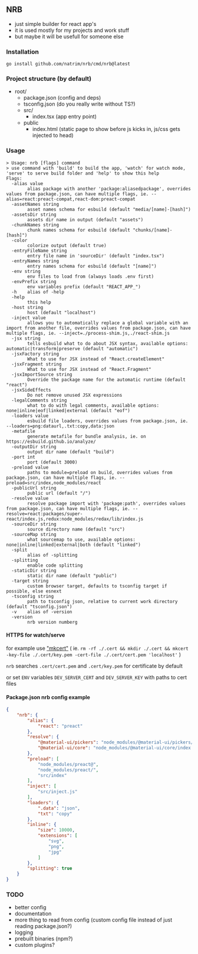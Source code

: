 ## NRB

- just simple builder for react app's
- it is used mostly for my projects and work stuff
- but maybe it will be usefull for someone else

### Installation

```shell
go install github.com/natrim/nrb/cmd/nrb@latest
```

### Project structure (by default)

- root/
    - package.json (config and deps)
    - tsconfig.json (do you really write without TS?)
    - src/
        - index.tsx (app entry point)
    - public
        - index.html (static page to show before js kicks in, js/css gets injected to head)

### Usage

```
> Usage: nrb [flags] command
> use command with 'build' to build the app, 'watch' for watch mode, 'serve' to serve build folder and 'help' to show this help
Flags:
  -alias value
    	alias package with another 'package:aliasedpackage', overrides values from package.json, can have multiple flags, ie. --alias=react:preact-compat,react-dom:preact-compat
  -assetNames string
    	asset names schema for esbuild (default "media/[name]-[hash]")
  -assetsDir string
    	assets dir name in output (default "assets")
  -chunkNames string
    	chunk names schema for esbuild (default "chunks/[name]-[hash]")
  -color
    	colorize output (default true)
  -entryFileName string
    	entry file name in 'sourceDir' (default "index.tsx")
  -entryNames string
    	entry names schema for esbuild (default "[name]")
  -env string
    	env files to load from (always loads .env first)
  -envPrefix string
    	env variables prefix (default "REACT_APP_")
  -h	alias of -help
  -help
    	this help
  -host string
    	host (default "localhost")
  -inject value
    	allows you to automatically replace a global variable with an import from another file, overrides values from package.json, can have multiple flags, ie. --inject=./process-shim.js,./react-shim.js
  -jsx string
    	tells esbuild what to do about JSX syntax, available options: automatic|transform|preserve (default "automatic")
  -jsxFactory string
    	What to use for JSX instead of "React.createElement"
  -jsxFragment string
    	What to use for JSX instead of "React.Fragment"
  -jsxImportSource string
    	Override the package name for the automatic runtime (default "react")
  -jsxSideEffects
    	Do not remove unused JSX expressions
  -legalComments string
    	what to do with legal comments, available options: none|inline|eof|linked|external (default "eof")
  -loaders value
    	esbuild file loaders, overrides values from package.json, ie. --loaders=png:dataurl,.txt:copy,data:json
  -metafile
    	generate metafile for bundle analysis, ie. on https://esbuild.github.io/analyze/
  -outputDir string
    	output dir name (default "build")
  -port int
    	port (default 3000)
  -preload value
    	paths to module=preload on build, overrides values from package.json, can have multiple flags, ie. --preload=src/index,node_modules/react
  -publicUrl string
    	public url (default "/")
  -resolve value
    	resolve package import with 'package:path', overrides values from package.json, can have multiple flags, ie. --resolve=react:packages/super-react/index.js,redux:node_modules/redax/lib/index.js
  -sourceDir string
    	source directory name (default "src")
  -sourceMap string
    	what sourcemap to use, available options: none|inline|linked|external|both (default "linked")
  -split
    	alias of -splitting
  -splitting
    	enable code splitting
  -staticDir string
    	static dir name (default "public")
  -target string
    	custom browser target, defaults to tsconfig target if possible, else esnext
  -tsconfig string
    	path to tsconfig json, relative to current work directory (default "tsconfig.json")
  -v	alias of -version
  -version
    	nrb version numberg
```

#### HTTPS for watch/serve

for example use ["mkcert"](https://mkcert.dev)
( ie. `rm -rf ./.cert && mkdir ./.cert && mkcert -key-file ./.cert/key.pem -cert-file ./.cert/cert.pem 'localhost'` )

`nrb` searches `.cert/cert.pem` and `.cert/key.pem` for certificate by default

or set `ENV` variables `DEV_SERVER_CERT` and `DEV_SERVER_KEY` with paths to cert files

#### Package.json nrb config example

```json
{
    "nrb": {
        "alias": {
            "react": "preact"
        },
        "resolve": {
            "@material-ui/pickers": "node_modules/@material-ui/pickers/dist/material-ui-pickers.js",
            "@material-ui/core": "node_modules/@material-ui/core/index.js"
        },
        "preload": [
            "node_modules/preact@",
            "node_modules/preact/",
            "src/index"
        ],
        "inject": [
            "src/inject.js"
        ],
        "loaders": {
            ".data": "json",
            "txt": "copy"
        },
        "inline": {
            "size": 10000,
            "extensions": [
                "svg",
                "png",
                "jpg"
            ]
        },
        "splitting": true
    }
}
```

### TODO

- better config
- documentation
- more thing to read from config (custom config file instead of just reading package.json?)
- logging
- prebuilt binaries (npm?)
- custom plugins?
